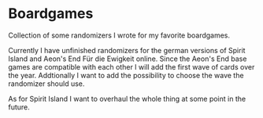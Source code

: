 # Boardgames
Collection of some randomizers I wrote for my favorite boardgames.

Currently I have unfinished randomizers for the german versions of Spirit Island and Aeon's End Für die Ewigkeit online.
Since the Aeon's End base games are compatible with each other I will add the first wave of cards over the year.  Addtionally I want to add the possibility to choose the wave the randomizer should use.

As for Spirit Island I want to overhaul the whole thing at some point in the future.
